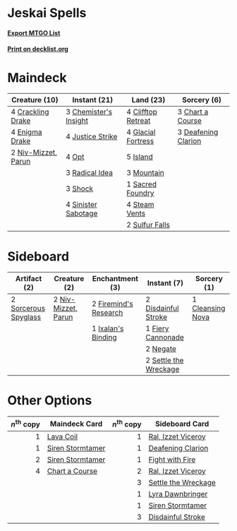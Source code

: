 # Jeskai Spells

#### [Export MTGO List](../collection/Jeskai%20Spells/Jeskai%20Spells.txt)
#### [Print on decklist.org](http://decklist.org/?deckmain=3%09Chart%20a%20Course%0A3%09Chemister's%20Insight%0A4%09Clifftop%20Retreat%0A4%09Crackling%20Drake%0A3%09Deafening%20Clarion%0A4%09Enigma%20Drake%0A4%09Glacial%20Fortress%0A5%09Island%0A4%09Justice%20Strike%0A3%09Mountain%0A2%09Niv-Mizzet,%20Parun%0A4%09Opt%0A3%09Radical%20Idea%0A1%09Sacred%20Foundry%0A3%09Shock%0A4%09Sinister%20Sabotage%0A4%09Steam%20Vents%0A2%09Sulfur%20Falls&deckside=1%09Cleansing%20Nova%0A2%09Disdainful%20Stroke%0A1%09Fiery%20Cannonade%0A2%09Firemind's%20Research%0A1%09Ixalan's%20Binding%0A2%09Negate%0A2%09Niv-Mizzet,%20Parun%0A2%09Settle%20the%20Wreckage%0A2%09Sorcerous%20Spyglass)
# Maindeck

|                                        Creature (10)                                         |                                          Instant (21)                                          |                                          Land (23)                                          |                                         Sorcery (6)                                          |
|----------------------------------------------------------------------------------------------|------------------------------------------------------------------------------------------------|---------------------------------------------------------------------------------------------|----------------------------------------------------------------------------------------------|
|4 [Crackling Drake](http://gatherer.wizards.com/Pages/Card/Details.aspx?multiverseid=452913)  |3 [Chemister's Insight](http://gatherer.wizards.com/Pages/Card/Details.aspx?multiverseid=452782)|4 [Clifftop Retreat](http://gatherer.wizards.com/Pages/Card/Details.aspx?multiverseid=241980)|3 [Chart a Course](http://gatherer.wizards.com/Pages/Card/Details.aspx?multiverseid=435200)   |
|4 [Enigma Drake](http://gatherer.wizards.com/Pages/Card/Details.aspx?multiverseid=447352)     |4 [Justice Strike](http://gatherer.wizards.com/Pages/Card/Details.aspx?multiverseid=452932)     |4 [Glacial Fortress](http://gatherer.wizards.com/Pages/Card/Details.aspx?multiverseid=435416)|3 [Deafening Clarion](http://gatherer.wizards.com/Pages/Card/Details.aspx?multiverseid=452915)|
|2 [Niv-Mizzet, Parun](http://gatherer.wizards.com/Pages/Card/Details.aspx?multiverseid=452942)|4 [Opt](http://gatherer.wizards.com/Pages/Card/Details.aspx?multiverseid=435217)                |5 [Island](http://gatherer.wizards.com/Pages/Card/Details.aspx?multiverseid=439602)          |                                                                                              |
|                                                                                              |3 [Radical Idea](http://gatherer.wizards.com/Pages/Card/Details.aspx?multiverseid=452802)       |3 [Mountain](http://gatherer.wizards.com/Pages/Card/Details.aspx?multiverseid=439604)        |                                                                                              |
|                                                                                              |3 [Shock](http://gatherer.wizards.com/Pages/Card/Details.aspx?multiverseid=386365)              |1 [Sacred Foundry](http://gatherer.wizards.com/Pages/Card/Details.aspx?multiverseid=405106)  |                                                                                              |
|                                                                                              |4 [Sinister Sabotage](http://gatherer.wizards.com/Pages/Card/Details.aspx?multiverseid=452804)  |4 [Steam Vents](http://gatherer.wizards.com/Pages/Card/Details.aspx?multiverseid=405109)     |                                                                                              |
|                                                                                              |                                                                                                |2 [Sulfur Falls](http://gatherer.wizards.com/Pages/Card/Details.aspx?multiverseid=241987)    |                                                                                              |


# Sideboard

|                                         Artifact (2)                                          |                                         Creature (2)                                         |                                        Enchantment (3)                                         |                                          Instant (7)                                           |                                        Sorcery (1)                                        |
|-----------------------------------------------------------------------------------------------|----------------------------------------------------------------------------------------------|------------------------------------------------------------------------------------------------|------------------------------------------------------------------------------------------------|-------------------------------------------------------------------------------------------|
|2 [Sorcerous Spyglass](http://gatherer.wizards.com/Pages/Card/Details.aspx?multiverseid=435407)|2 [Niv-Mizzet, Parun](http://gatherer.wizards.com/Pages/Card/Details.aspx?multiverseid=452942)|2 [Firemind's Research](http://gatherer.wizards.com/Pages/Card/Details.aspx?multiverseid=452921)|2 [Disdainful Stroke](http://gatherer.wizards.com/Pages/Card/Details.aspx?multiverseid=446776)  |1 [Cleansing Nova](http://gatherer.wizards.com/Pages/Card/Details.aspx?multiverseid=447145)|
|                                                                                               |                                                                                              |1 [Ixalan's Binding](http://gatherer.wizards.com/Pages/Card/Details.aspx?multiverseid=435168)   |1 [Fiery Cannonade](http://gatherer.wizards.com/Pages/Card/Details.aspx?multiverseid=435297)    |                                                                                           |
|                                                                                               |                                                                                              |                                                                                                |2 [Negate](http://gatherer.wizards.com/Pages/Card/Details.aspx?multiverseid=447135)             |                                                                                           |
|                                                                                               |                                                                                              |                                                                                                |2 [Settle the Wreckage](http://gatherer.wizards.com/Pages/Card/Details.aspx?multiverseid=435186)|                                                                                           |


# Other Options

|*n*<sup>th</sup> copy|                                       Maindeck Card                                       |*n*<sup>th</sup> copy|                                        Sideboard Card                                        |
|--------------------:|-------------------------------------------------------------------------------------------|--------------------:|----------------------------------------------------------------------------------------------|
|                    1|[Lava Coil](http://gatherer.wizards.com/Pages/Card/Details.aspx?multiverseid=452858)       |                    1|[Ral, Izzet Viceroy](http://gatherer.wizards.com/Pages/Card/Details.aspx?multiverseid=452945) |
|                    1|[Siren Stormtamer](http://gatherer.wizards.com/Pages/Card/Details.aspx?multiverseid=435232)|                    1|[Deafening Clarion](http://gatherer.wizards.com/Pages/Card/Details.aspx?multiverseid=452915)  |
|                    2|[Siren Stormtamer](http://gatherer.wizards.com/Pages/Card/Details.aspx?multiverseid=435232)|                    1|[Fight with Fire](http://gatherer.wizards.com/Pages/Card/Details.aspx?multiverseid=443007)    |
|                    4|[Chart a Course](http://gatherer.wizards.com/Pages/Card/Details.aspx?multiverseid=435200)  |                    2|[Ral, Izzet Viceroy](http://gatherer.wizards.com/Pages/Card/Details.aspx?multiverseid=452945) |
|                     |                                                                                           |                    3|[Settle the Wreckage](http://gatherer.wizards.com/Pages/Card/Details.aspx?multiverseid=435186)|
|                     |                                                                                           |                    1|[Lyra Dawnbringer](http://gatherer.wizards.com/Pages/Card/Details.aspx?multiverseid=442914)   |
|                     |                                                                                           |                    1|[Siren Stormtamer](http://gatherer.wizards.com/Pages/Card/Details.aspx?multiverseid=435232)   |
|                     |                                                                                           |                    3|[Disdainful Stroke](http://gatherer.wizards.com/Pages/Card/Details.aspx?multiverseid=446776)  |

